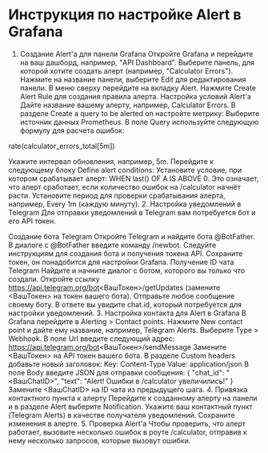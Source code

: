 # Инструкция по настройке Alert в Grafana
1. Создание Alert'а для панели Grafana
Откройте Grafana и перейдите на ваш дашборд, например, "API Dashboard".
Выберите панель, для которой хотите создать алерт (например, "Calculator Errors").
Нажмите на название панели, выберите Edit для редактирования панели.
В меню сверху перейдите на вкладку Alert.
Нажмите Create Alert Rule для создания правила алерта.
Настройка условий Alert'а
Дайте название вашему алерту, например, Calculator Errors.
В разделе Create a query to be alerted on настройте метрику:
Выберите источник данных Prometheus.
В поле Query используйте следующую формулу для расчета ошибок:

rate(calculator_errors_total[5m])

Укажите интервал обновления, например, 5m.
Перейдите к следующему блоку Define alert conditions:
Установите условие, при котором срабатывает алерт:
WHEN last() OF A IS ABOVE 0. Это означает, что алерт сработает, если количество ошибок на /calculator начнёт расти.
Установите период для проверки срабатывания алерта, например, Every 1m (каждую минуту).
2. Настройка уведомлений в Telegram
Для отправки уведомлений в Telegram вам потребуется бот и его API токен.

Создание бота Telegram
Откройте Telegram и найдите бота @BotFather.
В диалоге с @BotFather введите команду /newbot.
Следуйте инструкциям для создания бота и получения токена API.
Сохраните токен, он понадобится для настройки Grafana.
Получение ID чата Telegram
Найдите и начните диалог с ботом, которого вы только что создали.
Откройте ссылку https://api.telegram.org/bot<ВашТокен>/getUpdates (замените <ВашТокен> на токен вашего бота).
Отправьте любое сообщение своему боту.
В ответе вы увидите chat.id, который потребуется для настройки уведомлений.
3. Настройка контакта для Alert в Grafana
В Grafana перейдите в Alerting > Contact points.
Нажмите New contact point и дайте ему название, например, Telegram Alerts.
Выберите Type > Webhook.
В поле Url введите следующий адрес:
https://api.telegram.org/bot<ВашТокен>/sendMessage
Замените <ВашТокен> на API токен вашего бота.
В разделе Custom headers добавьте новый заголовок:
Key: Content-Type
Value: application/json
В поле Body введите JSON для отправки сообщения:
{
  "chat_id": "<ВашChatID>",
  "text": "Alert! Ошибки в /calculator увеличились!"
}
Замените <ВашChatID> на ID чата из предыдущего шага.
4. Привязка контактного пункта к алерту
Перейдите к созданному алерту на панели и в разделе Alert выберите Notification.
Укажите ваш контактный пункт (Telegram Alerts) в качестве получателя уведомлений.
Сохраните изменения в алерте.
5. Проверка Alert'а
Чтобы проверить, что алерт работает, вызовите несколько ошибок в роуте /calculator, отправив к нему несколько запросов, которые вызовут ошибки.

